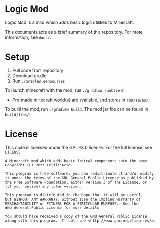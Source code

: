 # Logic Mod

Logic Mod is a mod which adds basic logic utilities to Minecraft.

This documents acts as a brief summary of this repository. For more information, see `docs/`.

# Setup

1. Pull code from repository
2. Download gradle
3. Run `./gradlew genSources`

To launch minecraft with the mod, run `./gradlew runClient`
- Pre-made minecraft world(s) are available, and stores in `run/saves/`

To build the mod, run `./gradlew build`. The mod jar file can be found in `build/libs/`.

# License

This code is licensed under the GPL v3.0 license. For the full license, see `LICENSE`

```
A Minecraft mod which adds basic logical components into the game.
Copyright (C) 2023 TriflicAcid

This program is free software: you can redistribute it and/or modify
it under the terms of the GNU General Public License as published by
the Free Software Foundation, either version 3 of the License, or
(at your option) any later version.

This program is distributed in the hope that it will be useful,
but WITHOUT ANY WARRANTY; without even the implied warranty of
MERCHANTABILITY or FITNESS FOR A PARTICULAR PURPOSE.  See the
GNU General Public License for more details.

You should have received a copy of the GNU General Public License
along with this program.  If not, see <http://www.gnu.org/licenses/>.
```
